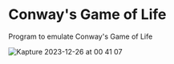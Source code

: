 # Conway's Game of Life

Program to emulate Conway's Game of Life



![Kapture 2023-12-26 at 00 41 07](https://github.com/bonniesimon/game-of-life-raylib-c/assets/49012815/a131feb1-39e1-494c-9d7d-b7726ecd2732)
